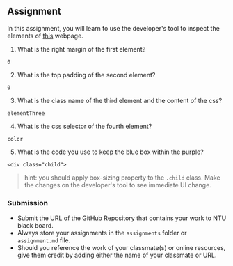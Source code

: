 ## Assignment

In this assignment, you will learn to use the developer's tool to inspect the elements of [this](https://nznznh.csb.app/) webpage.

1. What is the right margin of the first element? 
```
0
```

2. What is the top padding of the second element?
```
0
```

3. What is the class name of the third element and the content of the css?
```
elementThree
```

4. What is the css selector of the fourth element?
```
color
```

5. What is the code you use to keep the blue box within the purple?
```
<div class="child">
```

> hint: you should apply box-sizing property to the `.child` class. Make the changes on the developer's tool to see immediate UI change.



### Submission 

- Submit the URL of the GitHub Repository that contains your work to NTU black board.
- Always store your assignments in the `assignments` folder or `assignment.md` file.
- Should you reference the work of your classmate(s) or online resources, give them credit by adding either the name of your classmate or URL. 